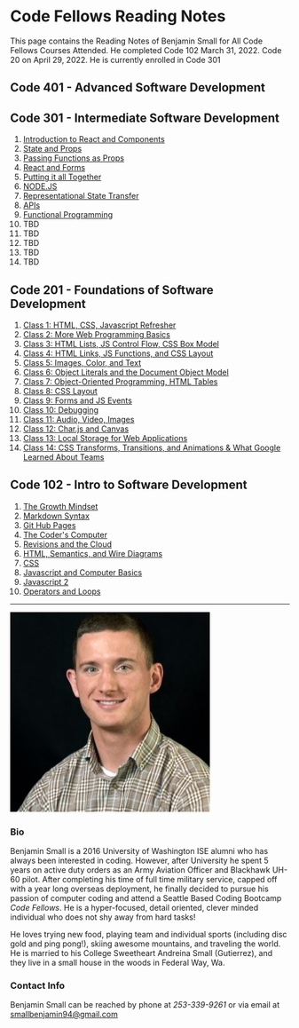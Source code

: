 # **Code Fellows Reading Notes**

This page contains the Reading Notes of Benjamin Small for All Code Fellows Courses Attended. He completed Code 102 March 31, 2022. Code 20 on April 29, 2022. He is currently enrolled in Code 301

## Code 401 - Advanced Software Development

## Code 301 - Intermediate Software Development

1. [Introduction to React and Components](Code301/Class-01.md)
2. [State and Props](Code301/Class-02.md)
3. [Passing Functions as Props](Code301/Class-03.md)
4. [React and Forms](Code301/Class-04.md)
5. [Putting it all Together](Code301/Class-05.md)
6. [NODE.JS](Code301/Class-06.md)
7. [Representational State Transfer](Code301/Class-07.md)
8. [APIs](Code301/Class-08.md)
9. [Functional Programming](Code301/Class-09.md)
10. TBD
11. TBD
12. TBD
13. TBD
14. TBD

## Code 201 - Foundations of Software Development

1. [Class 1: HTML, CSS, Javascript Refresher](Code201/Class-01.md)
2. [Class 2: More Web Programming Basics](Code201/Class-02.md)
3. [Class 3: HTML Lists, JS Control Flow, CSS Box Model](Code201/Class-03.md)
4. [Class 4: HTML Links, JS Functions, and CSS Layout](Code201/Class-04.md)
5. [Class 5: Images, Color, and Text](Code201/Class-05.md)
6. [Class 6: Object Literals and the Document Object Model](Code201/Class-06.md)
7. [Class 7: Object-Oriented Programming, HTML Tables](Code201/Class-07.md)
8. [Class 8: CSS Layout](Code201/Class-08.md)
9. [Class 9: Forms and JS Events](Code201/Class-09.md)
10. [Class 10: Debugging](Code201/Class-10.md)
11. [Class 11: Audio, Video, Images](Code201/Class-11.md)
12. [Class 12: Char.js and Canvas](Code201/Class-12.md)
13. [Class 13: Local Storage for Web Applications](Code201/Class-13.md)
14. [Class 14: CSS Transforms, Transitions, and Animations & What Google Learned About Teams](Code201/Class-14.md)

## Code 102 - Intro to Software Development

1. [The Growth Mindset](Code102/GrowthMindset.md)
2. [Markdown Syntax](Code102/MarkdownGuide.md)
3. [Git Hub Pages](Code102/Pages.md)
4. [The Coder's Computer](Code102/CodersComputer.md)
5. [Revisions and the Cloud](Code102/CloudRevisions.md)
6. [HTML, Semantics, and Wire Diagrams](Code102/html-wires-semantics.md)
7. [CSS](Code102/css.md)
8. [Javascript and Computer Basics](Code102/js-and-Computers.md)
9. [Javascript 2](Code102/Javascript2.md)
10. [Operators and Loops](Code102/Operators-Loops.md)

---

![Photo of Benjamin Small](images/Headshot.jpeg "Sexy Photo of Benjamin Small")

### **Bio**

Benjamin Small is a 2016 University of Washington ISE alumni who has always been interested in coding. However, after University he spent 5 years on active duty orders as an Army Aviation Officer and Blackhawk UH-60 pilot. After completing his time of full time military service, capped off with a year long overseas deployment, he finally decided to pursue his passion of computer coding and attend a Seattle Based Coding Bootcamp *Code Fellows*. He is a hyper-focused, detail oriented, clever minded individual who does not shy away from hard tasks!

He loves trying new food, playing team and individual sports (including disc gold and ping pong!), skiing awesome mountains, and traveling the world. He is married to his College Sweetheart Andreina Small (Gutierrez), and they live in a small house in the woods in Federal Way, Wa.

### **Contact Info**

Benjamin Small can be reached by phone at *253-339-9261* or via email at <smallbenjamin94@gmail.com>

